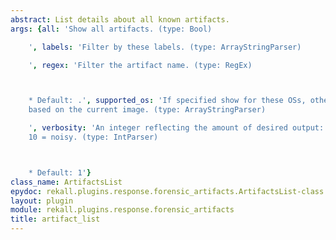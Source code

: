 ```yaml
---
abstract: List details about all known artifacts.
args: {all: 'Show all artifacts. (type: Bool)

    ', labels: 'Filter by these labels. (type: ArrayStringParser)

    ', regex: 'Filter the artifact name. (type: RegEx)



    * Default: .', supported_os: 'If specified show for these OSs, otherwise autodetect
    based on the current image. (type: ArrayStringParser)

    ', verbosity: 'An integer reflecting the amount of desired output: 0 = quiet,
    10 = noisy. (type: IntParser)



    * Default: 1'}
class_name: ArtifactsList
epydoc: rekall.plugins.response.forensic_artifacts.ArtifactsList-class.html
layout: plugin
module: rekall.plugins.response.forensic_artifacts
title: artifact_list
---
```

